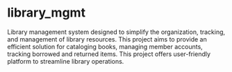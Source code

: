 # library_mgmt
Library management system designed to simplify the organization, tracking, and management of library resources. This project aims to provide an efficient solution for cataloging books, managing member accounts, tracking borrowed and returned items. This project offers user-friendly platform to streamline library operations.
